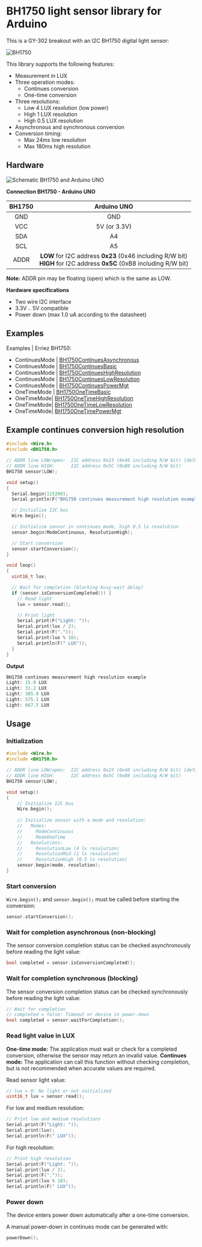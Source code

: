 # BH1750 light sensor library for Arduino

This is a GY-302 breakout with an I2C BH1750 digital light sensor:

![BH1750](https://raw.githubusercontent.com/Erriez/ErriezBH1750/master/extras/BH1750.png)

This library supports the following features:

- Measurement in LUX
- Three operation modes:
  - Continues conversion
  - One-time conversion
- Three resolutions:
  - Low 4 LUX resolution (low power)
  - High 1 LUX resolution
  - High 0.5 LUX resolution
- Asynchronous and synchronous conversion
- Conversion timing:
  - Max 24ms low resolution
  - Max 180ms high resolution

## Hardware

![Schematic BH1750 and Arduino UNO](https://raw.githubusercontent.com/Erriez/ErriezBH1750/master/extras/BH1750_Arduino_UNO.png)

**Connection BH1750 - Arduino UNO**

| BH1750 |                         Arduino UNO                          |
| :----: | :----------------------------------------------------------: |
|  GND   |                             GND                              |
|  VCC   |                         5V (or 3.3V)                         |
|  SDA   |                              A4                              |
|  SCL   |                              A5                              |
|  ADDR  | **LOW** for I2C address **0x23** (0x46 including R/W bit)<br />**HIGH** for I2C address **0x5C** (0xB8 including R/W bit) |

**Note:** ADDR pin may be floating (open) which is the same as LOW.

**Hardware specifications**

- Two wire I2C interface
- 3.3V .. 5V compatible
- Power down (max 1.0 uA according to the datasheet)

## Examples

Examples | Erriez BH1750:

* ContinuesMode | [BH1750ContinuesAsynchronous](https://github.com/Erriez/ErriezBH1750/blob/master/examples/ContinuesMode/BH1750ContinuesAsynchronous/BH1750ContinuesAsynchronous.ino)
* ContinuesMode | [BH1750ContinuesBasic](https://github.com/Erriez/ErriezBH1750/blob/master/examples/ContinuesMode/BH1750ContinuesBasic/BH1750ContinuesBasic.ino)
* ContinuesMode | [BH1750ContinuesHighResolution](https://github.com/Erriez/ErriezBH1750/blob/master/examples/ContinuesMode/BH1750ContinuesHighResolution/BH1750ContinuesHighResolution.ino)
* ContinuesMode | [BH1750ContinuesLowResolution](https://github.com/Erriez/ErriezBH1750/blob/master/examples/ContinuesMode/BH1750ContinuesLowResolution/BH1750ContinuesLowResolution.ino)
* ContinuesMode | [BH1750ContinuesPowerMgt](https://github.com/Erriez/ErriezBH1750/blob/master/examples/ContinuesMode/BH1750ContinuesPowerMgt/BH1750ContinuesPowerMgt.ino)
* OneTimeMode | [BH1750OneTimeBasic](https://github.com/Erriez/ErriezBH1750/blob/master/examples/OneTimeMode/BH1750OneTimeBasic/BH1750OneTimeBasic.ino)
* OneTimeMode| [BH1750OneTimeHighResolution](https://github.com/Erriez/ErriezBH1750/blob/master/examples/OneTimeMode/BH1750OneTimeHighResolution/BH1750OneTimeHighResolution.ino)
* OneTimeMode| [BH1750OneTimeLowResolution](https://github.com/Erriez/ErriezBH1750/blob/master/examples/OneTimeMode/BH1750OneTimeLowResolution/BH1750OneTimeLowResolution.ino)
* OneTimeMode| [BH1750OneTimePowerMgt](https://github.com/Erriez/ErriezBH1750/blob/master/examples/OneTimeMode/BH1750OneTimePowerMgt/BH1750OneTimePowerMgt.ino)



## Example continues conversion high resolution

```c++
#include <Wire.h>
#include <BH1750.h>

// ADDR line LOW/open:  I2C address 0x23 (0x46 including R/W bit) [default]
// ADDR line HIGH:      I2C address 0x5C (0xB8 including R/W bit)
BH1750 sensor(LOW);

void setup()
{
  Serial.begin(115200);
  Serial.println(F("BH1750 continues measurement high resolution example"));

  // Initialize I2C bus
  Wire.begin();

  // Initialize sensor in continues mode, high 0.5 lx resolution
  sensor.begin(ModeContinuous, ResolutionHigh);

  // Start conversion
  sensor.startConversion();
}

void loop()
{
  uint16_t lux;

  // Wait for completion (blocking busy-wait delay)
  if (sensor.isConversionCompleted()) {
    // Read light
    lux = sensor.read();

    // Print light
    Serial.print(F("Light: "));
    Serial.print(lux / 2);
    Serial.print(F("."));
    Serial.print(lux % 10);
    Serial.println(F(" LUX"));
  }
}
```
**Output**
```c++
BH1750 continues measurement high resolution example
Light: 15.0 LUX
Light: 31.2 LUX
Light: 385.0 LUX
Light: 575.1 LUX
Light: 667.5 LUX
```

## Usage

### Initialization

```c++
#include <Wire.h>
#include <BH1750.h>

// ADDR line LOW/open:  I2C address 0x23 (0x46 including R/W bit) [default]
// ADDR line HIGH:      I2C address 0x5C (0xB8 including R/W bit)
BH1750 sensor(LOW);

void setup()
{
  	// Initialize I2C bus
  	Wire.begin();
    
    // Initialize sensor with a mode and resolution:
    //   Modes:
    //     ModeContinuous
    //     ModeOneTime
    //   Resolutions:
    //     ResolutionLow (4 lx resolution)
    //     ResolutionMid (1 lx resolution)
    //     ResolutionHigh (0.5 lx resolution)
    sensor.begin(mode, resolution);
}
```

### Start conversion

```Wire.begin();``` and ```sensor.begin();``` must be called before starting the conversion:

```c++
sensor.startConversion();
```

### Wait for completion asynchronous (non-blocking)

The sensor conversion completion status can be checked asynchronously before reading the light value:

```c++
bool completed = sensor.isConversionCompleted();
```

### Wait for completion synchronous (blocking)

The sensor conversion completion status can be checked synchronously before reading the light value:

```c++
// Wait for completion
// completed = false: Timeout or device in power-down
bool completed = sensor.waitForCompletion();
```

### Read light value in LUX

**One-time mode:** The application must wait or check for a completed conversion, otherwise the sensor may return an invalid value. 
**Continues mode:** The application can call this function without checking completion, but is not recommended when accurate values are required.

Read sensor light value:

```c++
// lux = 0: No light or not initialized
uint16_t lux = sensor.read();
```
For low and medium resolution:

```c++
// Print low and medium resolutions
Serial.print(F("Light: "));
Serial.print(lux);
Serial.println(F(" LUX"));
```

For high resolution:

```c++
// Print high resolution
Serial.print(F("Light: "));
Serial.print(lux / 2);
Serial.print(F("."));
Serial.print(lux % 10);
Serial.println(F(" LUX"));
```

### Power down

The device enters power down automatically after a one-time conversion.

A manual power-down in continues mode can be generated with:

```c++
powerDown();
```


